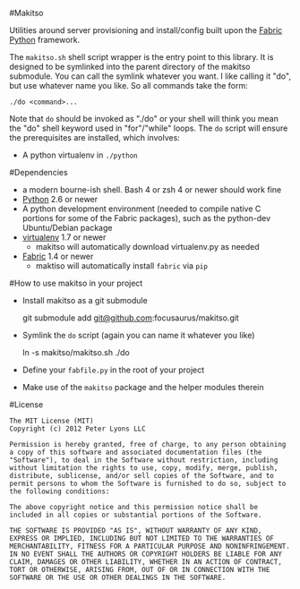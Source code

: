 #Makitso

Utilities around server provisioning and install/config built upon the [Fabric](http://fabfile.org) [Python](http://python.org) framework.

The `makitso.sh` shell script wrapper is the entry point to this library. It is designed to be symlinked into the parent directory of the makitso submodule. You can call the symlink whatever you want. I like calling it "do", but use whatever name you like. So all commands take the form:

    ./do <command>...

Note that `do` should be invoked as "./do" or your shell will think you mean the "do" shell keyword used in "for"/"while" loops. The `do` script will ensure the prerequisites are installed, which involves:

* A python virtualenv in `./python`

#Dependencies

* a modern bourne-ish shell. Bash 4 or zsh 4 or newer should work fine
* [Python](http://python.org) 2.6 or newer
* A python development environment (needed to compile native C portions for some of the Fabric packages), such as the python-dev Ubuntu/Debian package
* [virtualenv](http://pypi.python.org/pypi/virtualenv/) 1.7 or newer
    * makitso will automatically download virtualenv.py as needed
* [Fabric](http://fabfile.org) 1.4 or newer
    * maktiso will automatically install `fabric` via `pip`

#How to use makitso in your project

* Install makitso as a git submodule

    git submodule add git@github.com:focusaurus/makitso.git

* Symlink the `do` script (again you can name it whatever you like)

    ln -s makitso/makitso.sh ./do

* Define your `fabfile.py` in the root of your project
* Make use of the `makitso` package and the helper modules therein

#License

```
The MIT License (MIT)
Copyright (c) 2012 Peter Lyons LLC

Permission is hereby granted, free of charge, to any person obtaining a copy of this software and associated documentation files (the "Software"), to deal in the Software without restriction, including without limitation the rights to use, copy, modify, merge, publish, distribute, sublicense, and/or sell copies of the Software, and to permit persons to whom the Software is furnished to do so, subject to the following conditions:

The above copyright notice and this permission notice shall be included in all copies or substantial portions of the Software.

THE SOFTWARE IS PROVIDED "AS IS", WITHOUT WARRANTY OF ANY KIND, EXPRESS OR IMPLIED, INCLUDING BUT NOT LIMITED TO THE WARRANTIES OF MERCHANTABILITY, FITNESS FOR A PARTICULAR PURPOSE AND NONINFRINGEMENT. IN NO EVENT SHALL THE AUTHORS OR COPYRIGHT HOLDERS BE LIABLE FOR ANY CLAIM, DAMAGES OR OTHER LIABILITY, WHETHER IN AN ACTION OF CONTRACT, TORT OR OTHERWISE, ARISING FROM, OUT OF OR IN CONNECTION WITH THE SOFTWARE OR THE USE OR OTHER DEALINGS IN THE SOFTWARE.
```
